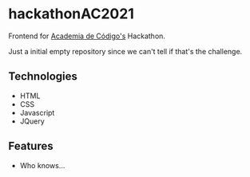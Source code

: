 # hackathonAC2021

Frontend for [Academia de Código's](https://www.academiadecodigo.org/>) Hackathon.

Just a initial empty repository since we can't tell if that's the challenge.

## Technologies
  - HTML
  - CSS
  - Javascript
  - JQuery

## Features
- Who knows...
